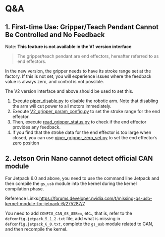 # Q&A

## 1. First-time Use: Gripper/Teach Pendant Cannot Be Controlled and No Feedback

Note: **This feature is not available in the V1 version interface**

> The gripper/teach pendant are end effectors, hereafter referred to as end effectors.

In the new version, the gripper needs to have its stroke range set at the factory. If this is not set, you will experience issues where the feedback value is always zero, and control is not possible.

The V2 version interface and above should be used to set this.

1. Execute [piper_disable.py](../demo/V2/piper_disable.py) to disable the robotic arm. Note that disabling the arm will cut power to all motors immediately.
2. Execute [V2_gripper_param_config.py](../demo/V2/V2_gripper_param_config.py) to set the stroke range for the end effector.
3. Then, execute [read_gripper_status.py](../demo/V2/read_gripper_status.py) to check if the end effector provides any feedback.
4. If you find that the stroke data for the end effector is too large when closed, you can use [piper_gripper_zero_set.py](../demo/V2/piper_gripper_zero_set.py) to set the end effector’s zero position

## 2. Jetson Orin Nano cannot detect official CAN module

For Jetpack 6.0 and above, you need to use the command line Jetpack and then compile the `gs_usb` module into the kernel during the kernel compilation phase.

Reference Links:<https://forums.developer.nvidia.com/t/missing-gs-usb-kernel-module-for-jetpack-6/275287/7>

You need to add `CONFIG_CAN_GS_USB=m`, etc., that is, refer to the `defconfig.jetpack_5_1_2.txt` file, add what is missing in `defconfig.jetpack_6_0.txt`, complete the `gs_usb` module related to CAN, and then recompile the kernel.

